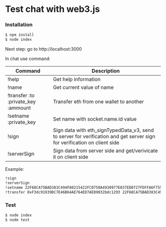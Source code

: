 # Test chat with web3.js

### Installation
```sh
$ npm install
$ node index
```
Next step: go to http://localhost:3000

In chat use command:

| Command | Description |
| ------ | ------ |
| !help | Get help information |
| !name | Get current value of name |
| !transfer :to :private_key :ammount | Transfer eth from one wallet to another |
| !setname :private_key | Set name with socket.name.id value |
| !sign | Sign data with eth_signTypedData_v3, send to server for verification and get server sign for verification on client side |
| !serverSign | Sign data from server side and get/verivicate it on client side |

Example:
```sh
!sign
!serverSign
!setname 22F68CA75BAD383C494F80215422FC0750A4930977E037ED0727FDFFA6F755EA
!transfer 0xF3dc91939DC7E46B64AE764ED7AE89032bdc1293 22F68CA75BAD383C494F80215422FC0750A4930977E037ED0727FDFFA6F755EA 0.001
```

### Test
```sh
$ node index
$ node test
```